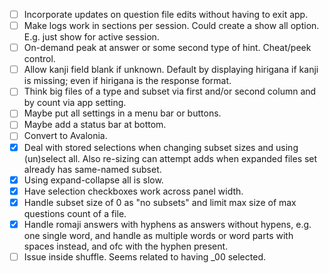- [ ] Incorporate updates on question file edits without having to exit app.
- [ ] Make logs work in sections per session. Could create a show all option.
E.g. just show for active session.
- [ ] On-demand peak at answer or some second type of hint. Cheat/peek control.
- [ ] Allow kanji field blank if unknown. Default by displaying hirigana if kanji is
missing; even if hirigana is the response format.
- [ ] Think big files of a type and subset via first and/or second column and by count via app setting.
- [ ] Maybe put all settings in a menu bar or buttons.
- [ ] Maybe add a status bar at bottom.
- [ ] Convert to Avalonia.
- [x] Deal with stored selections when changing subset sizes and using (un)select all.
Also re-sizing can attempt adds when expanded files set already has same-named subset.
- [x] Using expand-collapse all is slow.
- [x] Have selection checkboxes work across panel width.
- [x] Handle subset size of 0 as "no subsets" and limit max size of max questions count of a file.
- [x] Handle romaji answers with hyphens as answers without hypens, e.g. one single word, and 
handle as multiple words or word parts with spaces instead, and ofc with the hyphen present.
- [ ] Issue inside shuffle. Seems related to having _00 selected.

